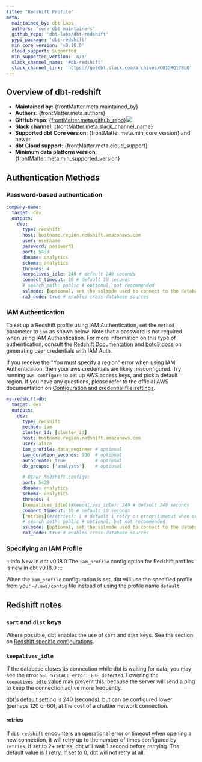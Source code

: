 ```yaml
---
title: "Redshift Profile"
meta:
  maintained_by: dbt Labs
  authors: 'core dbt maintainers'
  github_repo: 'dbt-labs/dbt-redshift'
  pypi_package: 'dbt-redshift'
  min_core_version: 'v0.10.0'
  cloud_support: Supported
  min_supported_version: 'n/a'
  slack_channel_name: '#db-redshift'
  slack_channel_link: 'https://getdbt.slack.com/archives/C01DRQ178LQ'
---
```


## Overview of dbt-redshift

<ul>
    <li><strong>Maintained by</strong>: {frontMatter.meta.maintained_by}</li>
    <li><strong>Authors</strong>: {frontMatter.meta.authors}</li>
    <li><strong>GitHub repo</strong>: <a href={`https://github.com/${frontMatter.meta.github_repo}`}>{frontMatter.meta.github_repo}</a><a href={`https://github.com/${frontMatter.meta.github_repo}`}><img src={`https://img.shields.io/github/stars/${frontMatter.meta.github_repo}?style=for-the-badge`}/></a></li>
    <li><strong>Slack channel</strong>: <a href={frontMatter.meta.slack_channel_link}>{frontMatter.meta.slack_channel_name}</a></li>
    <li><strong>Supported dbt Core version</strong>: {frontMatter.meta.min_core_version} and newer</li>
    <li><strong>dbt Cloud support</strong>: {frontMatter.meta.cloud_support}</li>
    <li><strong>Minimum data platform version</strong>: {frontMatter.meta.min_supported_version}</li>
    </ul>


## Authentication Methods

### Password-based authentication

<File name='~/.dbt/profiles.yml'>

```yaml
company-name:
  target: dev
  outputs:
    dev:
      type: redshift
      host: hostname.region.redshift.amazonaws.com
      user: username
      password: password1
      port: 5439
      dbname: analytics
      schema: analytics
      threads: 4
      keepalives_idle: 240 # default 240 seconds
      connect_timeout: 10 # default 10 seconds
      # search_path: public # optional, not recommended
      sslmode: [optional, set the sslmode used to connect to the database (in case this parameter is set, will look for ca in ~/.postgresql/root.crt)]
      ra3_node: true # enables cross-database sources
```

</File>

### IAM Authentication

To set up a Redshift profile using IAM Authentication, set the `method`
parameter to `iam` as shown below. Note that a password is not required when
using IAM Authentication. For more information on this type of authentication,
consult the [Redshift Documentation](https://docs.aws.amazon.com/redshift/latest/mgmt/generating-user-credentials.html)
and [boto3
docs](https://boto3.amazonaws.com/v1/documentation/api/latest/reference/services/redshift.html#Redshift.Client.get_cluster_credentials)
on generating user credentials with IAM Auth.

If you receive the "You must specify a region" error when using IAM
Authentication, then your aws credentials are likely misconfigured. Try running
`aws configure` to set up AWS access keys, and pick a default region. If you have any questions,
please refer to the official AWS documentation on [Configuration and credential file settings](https://docs.aws.amazon.com/cli/latest/userguide/cli-configure-files.html).

<File name='~/.dbt/profiles.yml'>

```yaml
my-redshift-db:
  target: dev
  outputs:
    dev:
      type: redshift
      method: iam
      cluster_id: [cluster_id]
      host: hostname.region.redshift.amazonaws.com
      user: alice
      iam_profile: data_engineer # optional
      iam_duration_seconds: 900  # optional
      autocreate: true           # optional
      db_groups: ['analysts']    # optional

      # Other Redshift configs:
      port: 5439
      dbname: analytics
      schema: analytics
      threads: 4
      [keepalives_idle](#keepalives_idle): 240 # default 240 seconds
      connect_timeout: 10 # default 10 seconds
      [retries](#retries): 1 # default 1 retry on error/timeout when opening connections
      # search_path: public # optional, but not recommended
      sslmode: [optional, set the sslmode used to connect to the database (in case this parameter is set, will look for ca in ~/.postgresql/root.crt)]
      ra3_node: true # enables cross-database sources

```

</File>

### Specifying an IAM Profile

:::info New in dbt v0.18.0
The `iam_profile` config option for Redshift profiles is new in dbt v0.18.0
:::

When the `iam_profile` configuration is set, dbt will use the specified profile from your `~/.aws/config` file instead of using the profile name `default`
## Redshift notes
### `sort` and `dist` keys
Where possible, dbt enables the use of `sort` and `dist` keys. See the section on [Redshift specific configurations](redshift-configs).

### `keepalives_idle`
If the database closes its connection while dbt is waiting for data, you may see the error `SSL SYSCALL error: EOF detected`. Lowering the [`keepalives_idle` value](https://www.postgresql.org/docs/9.3/libpq-connect.html) may prevent this, because the server will send a ping to keep the connection active more frequently. 

[dbt's default setting](https://github.com/dbt-labs/dbt-redshift/blob/main/dbt/adapters/redshift/connections.py#L51) is 240 (seconds), but can be configured lower (perhaps 120 or 60), at the cost of a chattier network connection.

<VersionBlock firstVersion="1.2">

#### retries

If `dbt-redshift` encounters an operational error or timeout when opening a new connection, it will retry up to the number of times configured by `retries`. If set to 2+ retries, dbt will wait 1 second before retrying. The default value is 1 retry. If set to 0, dbt will not retry at all.

</VersionBlock>
